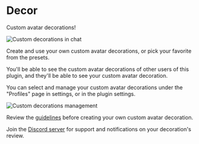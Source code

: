 # Decor

Custom avatar decorations!

![Custom decorations in chat](https://github.com/prodbyeagle/cord/assets/30497388/b0c4c4c8-8723-42a8-b50f-195ad4e26136)

Create and use your own custom avatar decorations, or pick your favorite from the presets.

You'll be able to see the custom avatar decorations of other users of this plugin, and they'll be able to see your
custom avatar decoration.

You can select and manage your custom avatar decorations under the "Profiles" page in settings, or in the plugin
settings.

![Custom decorations management](https://github.com/prodbyeagle/cord/assets/30497388/74fe8a9e-a2a2-4b29-bc10-9eaa58208ad4)

Review the [guidelines](https://github.com/decor-discord/.github/blob/main/GUIDELINES.md) before creating your own
custom avatar decoration.

Join the [Discord server](https://discord.gg/dXp2SdxDcP) for support and notifications on your decoration's review.
